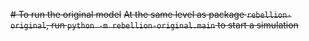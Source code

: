 ~~# To run the original model~~
~~At the same level as package `rebellion-original`, run `python -m rebellion-original.main` to start a simulation~~